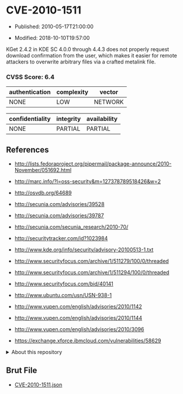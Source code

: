 # CVE-2010-1511

- Published: 2010-05-17T21:00:00

- Modified: 2018-10-10T19:57:00

KGet 2.4.2 in KDE SC 4.0.0 through 4.4.3 does not properly request download confirmation from the user, which makes it easier for remote attackers to overwrite arbitrary files via a crafted metalink file.

### CVSS Score: **6.4**

| authentication | complexity | vector |
| --- | --- | --- |
| NONE | LOW | NETWORK |

| confidentiality | integrity | availability |
| --- | --- | --- |
| NONE | PARTIAL | PARTIAL |

## References

* http://lists.fedoraproject.org/pipermail/package-announce/2010-November/051692.html

* http://marc.info/?l=oss-security&m=127378789518426&w=2

* http://osvdb.org/64689

* http://secunia.com/advisories/39528

* http://secunia.com/advisories/39787

* http://secunia.com/secunia_research/2010-70/

* http://securitytracker.com/id?1023984

* http://www.kde.org/info/security/advisory-20100513-1.txt

* http://www.securityfocus.com/archive/1/511279/100/0/threaded

* http://www.securityfocus.com/archive/1/511294/100/0/threaded

* http://www.securityfocus.com/bid/40141

* http://www.ubuntu.com/usn/USN-938-1

* http://www.vupen.com/english/advisories/2010/1142

* http://www.vupen.com/english/advisories/2010/1144

* http://www.vupen.com/english/advisories/2010/3096

* https://exchange.xforce.ibmcloud.com/vulnerabilities/58629

<details>
<summary>About this repository</summary> 

  This repository is part of the project [Live Hack CVE](https://github.com/Live-Hack-CVE). Main website can be found [www.live-hack.org](https://www.live-hack.org) 
  
  Made by [Sn0wAlice](https://github.com/Sn0wAlice) for the people that care about security and need to have a feed of the latest CVEs. Hope you enjoy it, don't forget to star the repo and follow me on [Twitter](https://twitter.com/Sn0wAlice) and [Github](https://github.com/Sn0wAlice). And that is my [personnal website](https://www.alice-snow.me/)

  - [Home Page](https://github.com/Live-Hack-CVE)
  - [Framework](https://github.com/Live-Hack-CVE/cve-framework)
  - [CVE database](https://github.com/Live-Hack-CVE/full_database)
  - [Changelog](https://github.com/Live-Hack-CVE/Changelog)
</details>

## Brut File

* [CVE-2010-1511.json](https://raw.githubusercontent.com/Live-Hack-CVE/full_database/main/cves/2010/CVE-2010-1511.json)


